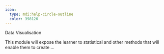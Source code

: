 ```yaml
---
icon:
  type: mdi:help-circle-outline
  color: 398126
---
```


Data Visualisation

This module will expose the learner to statistical and other methods that will enable them to create ... 
